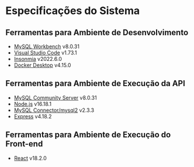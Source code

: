 # Especificações do Sistema

## Ferramentas para Ambiente de Desenvolvimento

- [MySQL Workbench](https://dev.mysql.com/downloads/workbench/) v8.0.31
- [Visual Studio Code]() v1.73.1
- [Insonmia](https://insomnia.rest/download/) v2022.6.0
- [Docker Desktop](https://www.docker.com/products/docker-desktop) v4.15.0

## Ferramentas para Ambiente de Execução da API

- [MySQL Community Server](https://dev.mysql.com/downloads/mysql/) v8.0.31
- [Node.js](https://nodejs.org/dist/v16.18.1/node-v16.18.1-x64.msi) v16.18.1
- [MySQL Connector/mysql2](https://www.npmjs.com/package/mysql2) v2.3.3
- [Express](https://www.npmjs.com/package/express) v4.18.2

## Ferramentas para Ambiente de Execução do Front-end

- [React](https://pt-br.reactjs.org/) v18.2.0
